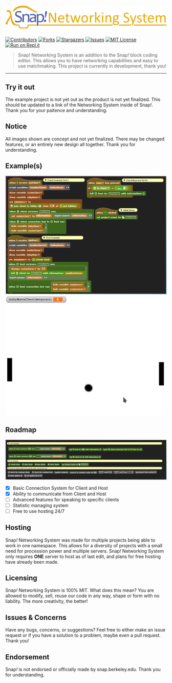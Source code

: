 ![logo](previews/network-logo-1.png)

[![Contributors][contributors-shield]][contributors-url]
[![Forks][forks-shield]][forks-url]
[![Stargazers][stars-shield]][stars-url]
[![Issues][issues-shield]][issues-url]
[![MIT License][license-shield]][license-url]
[![Run on Repl.it](https://repl.it/badge/github/HooferDevelops/snap-advanced-multiplayer-system)](https://repl.it/github/HooferDevelops/snap-advanced-multiplayer-system)

> Snap<i>!</i> Networking System is an addition to the Snap<i>!</i> block coding editor. This allows you to have networking capabilities and easy to use matchmaking. This project is currently in development, thank you!

---

## Try it out
The example project is not yet out as the product is not yet finalized. This should be updated to a link of the Networking System inside of Snap<i>!</i>. Thank you for your paitence and understanding.

## Notice
All images shown are concept and not yet finalized. There may be changed features, or an entirely new design all together. Thank you for understanding.

## Example(s)

![image](previews/example-1.png)
![gif](previews/example-3.gif)

## Roadmap

![image](previews/roadmap-1.png)

- [x] Basic Connection System for Client and Host
- [x] Ability to communicate from Client and Host
- [ ] Advanced features for speaking to specific clients
- [ ] Statistic managing system
- [ ] Free to use hosting 24/7

## Hosting
Snap<i>!</i> Networking System was made for multiple projects being able to work in one namespace. This allows for a diversity of projects with a small need for procession power and multiple servers. Snap<i>!</i> Networking System only requires **ONE** server to host as of last edit, and plans for free hosting have already been made.

## Licensing
Snap<i>!</i> Networking System is 100% MIT. What does this mean? You are allowed to modify, sell, reuse our code in any way, shape or form with no liability. The more creativity, the better!

## Issues & Concerns
Have any bugs, concerns, or suggestions? Feel free to either make an issue request or if you have a solution to a problem, maybe even a pull request. Thank you!

## Endorsement
Snap<i>!</i> is not endorsed or officially made by snap.berkeley.edu. Thank you for understanding.









[contributors-shield]: https://img.shields.io/github/contributors/HooferDevelops/snap-advanced-multiplayer-system.svg?style=flat-square
[contributors-url]: https://github.com/HooferDevelops/snap-advanced-multiplayer-system/graphs/contributors
[forks-shield]: https://img.shields.io/github/forks/HooferDevelops/snap-advanced-multiplayer-system.svg?style=flat-square
[forks-url]: https://github.com/HooferDevelops/snap-advanced-multiplayer-system/network/members
[stars-shield]: https://img.shields.io/github/stars/HooferDevelops/snap-advanced-multiplayer-system.svg?style=flat-square
[stars-url]: https://github.com/HooferDevelops/snap-advanced-multiplayer-system/stargazers
[issues-shield]: https://img.shields.io/github/issues/HooferDevelops/snap-advanced-multiplayer-system.svg?style=flat-square
[issues-url]: https://github.com/HooferDevelops/snap-advanced-multiplayer-system/issues
[license-shield]: https://img.shields.io/github/license/HooferDevelops/snap-advanced-multiplayer-system.svg?style=flat-square
[license-url]: https://github.com/HooferDevelops/snap-advanced-multiplayer-system/blob/master/LICENSE.txt
